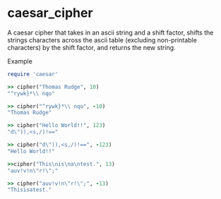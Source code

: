 # caesar_cipher
A caesar cipher that takes in an ascii string and a shift factor, shifts the strings characters across the ascii table (excluding non-printable characters) by the shift factor, and returns the new string.

Example

```Ruby
require 'caesar'

>> cipher("Thomas Rudge", 10)
"^rywk}*\\ nqo"

>> cipher("^rywk}*\\ nqo", -10)
"Thomas Rudge"

>> cipher("Hello World!!", 123)
"d\")),<s,/)!==" 

>> cipher("d\")),<s,/)!==", -123)
"Hello World!!" 

>>cipher("This\nis\na\ntest.", 13)
"auv!v!n\"r!\";" 

>> cipher("auv!v!n\"r!\";", -13)
"Thisisatest."

```
